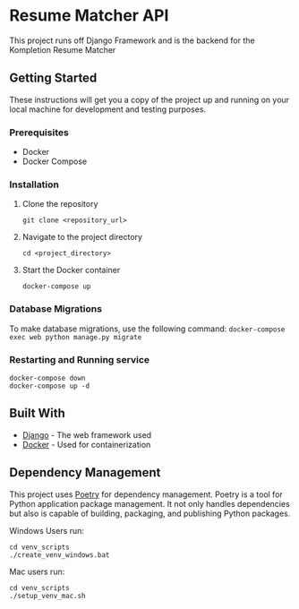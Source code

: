 # Resume Matcher API

This project runs off Django Framework and is the backend for the Kompletion Resume Matcher

## Getting Started

These instructions will get you a copy of the project up and running on your local machine for development and testing purposes.

### Prerequisites

- Docker
- Docker Compose

### Installation

1. Clone the repository
   ```
   git clone <repository_url>
   ```
2. Navigate to the project directory
   ```
   cd <project_directory>
   ```
3. Start the Docker container
   ```
   docker-compose up
   ```

### Database Migrations

To make database migrations, use the following command:
`docker-compose exec web python manage.py migrate`

### Restarting and Running service

```
docker-compose down
docker-compose up -d
```

## Built With

- [Django](https://www.djangoproject.com/) - The web framework used
- [Docker](https://www.docker.com/) - Used for containerization

## Dependency Management

This project uses [Poetry](https://python-poetry.org/) for dependency management. Poetry is a tool for Python application package management. It not only handles dependencies but also is capable of building, packaging, and publishing Python packages.

Windows Users run:

```
cd venv_scripts
./create_venv_windows.bat
```

Mac users run:

```
cd venv_scripts
./setup_venv_mac.sh
```
